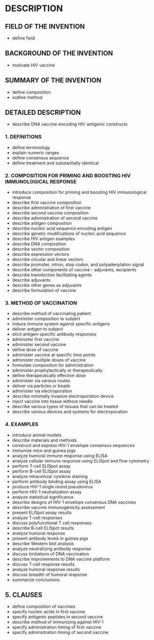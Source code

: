 # DESCRIPTION

## FIELD OF THE INVENTION

- define field

## BACKGROUND OF THE INVENTION

- motivate HIV vaccine

## SUMMARY OF THE INVENTION

- define composition
- outline method

## DETAILED DESCRIPTION

- describe DNA vaccine encoding HIV antigenic constructs

### 1. DEFINITIONS

- define terminology
- explain numeric ranges
- define consensus sequence
- define treatment and substantially identical

### 2. COMPOSITION FOR PRIMING AND BOOSTING HIV IMMUNOLOGICAL RESPONSE

- introduce composition for priming and boosting HIV immunological response
- describe first vaccine composition
- describe administration of first vaccine
- describe second vaccine composition
- describe administration of second vaccine
- describe antigen composition
- describe nucleic acid sequence encoding antigen
- describe genetic modifications of nucleic acid sequence
- describe HIV antigen examples
- describe DNA composition
- describe vector composition
- describe expression vectors
- describe circular and linear vectors
- describe promoter, intron, stop codon, and polyadenylation signal
- describe other components of vaccine - adjuvants, excipients
- describe transfection facilitating agents
- describe adjuvants
- describe other genes as adjuvants
- describe formulation of vaccine

### 3. METHOD OF VACCINATION

- describe method of vaccinating patient
- administer composition to subject
- induce immune system against specific antigens
- deliver antigen to subject
- elicit antigen-specific antibody responses
- administer first vaccine
- administer second vaccine
- define dose of vaccine
- administer vaccine at specific time points
- administer multiple doses of vaccine
- formulate composition for administration
- administer prophylactically or therapeutically
- define therapeutically effective dose
- administer via various routes
- deliver via particles or beads
- administer via electroporation
- describe minimally invasive electroporation device
- inject vaccine into tissue without needle
- describe various types of tissues that can be treated
- describe various devices and systems for electroporation

### 4. EXAMPLES

- introduce animal models
- describe materials and methods
- construct and express HIV-1 envelope consensus sequences
- immunize mice and guinea pigs
- analyze humoral immune response using ELISA
- analyze cellular immune response using ELISpot and flow cytometry
- perform T-cell ELISpot assay
- perform B-cell ELISpot assay
- analyze intracellular cytokine staining
- perform antibody binding assay using ELISA
- produce HIV-1 single round pseudovirus
- perform HIV-1 neutralization assay
- analyze statistical significance
- describe designs of HIV-1 envelope consensus DNA vaccines
- describe vaccine immunogenicity assessment
- present ELISpot assay results
- analyze T-cell responses
- discuss polyfunctional T cell responses
- describe B-cell ELISpot results
- analyze humoral response
- present antibody levels in guinea pigs
- describe Western blot analysis
- analyze neutralizing antibody response
- discuss limitations of DNA vaccination
- describe improvements to DNA vaccine platform
- discuss T-cell response results
- analyze humoral response results
- discuss breadth of humoral response
- summarize conclusions

## 5. CLAUSES

- define composition of vaccines
- specify nucleic acids in first vaccine
- specify antigenic peptides in second vaccine
- describe method of immunizing against HIV-1
- specify administration timing of first vaccine
- specify administration timing of second vaccine

